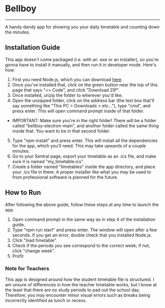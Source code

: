 # Bellboy

---
A handy dandy app for showing you your daily timetable and counting down the minutes.

## Installation Guide
This app doesn't come packaged (i.e. with an .exe or an installer), so you're gonna have to install it manually, and then run it in developer mode. Here's how:
1. First you need Node.js, which you can download [here](https://nodejs.org/en/download). 
2. Once you've installed that, click on the green button near the top of this page that says "<> Code", and click "Download ZIP".
3. Once installed, unzip the folder to wherever you'd like.
4. Open the unzipped folder, click on the address bar (the text box that'll say something like "This PC > Downloads > etc..."), type "cmd", and press enter. This will open command prompt inside of that folder.
  - IMPORTANT: Make sure you're in the right folder! There will be a folder called "bellboy-electron-main", and another folder called the same thing inside that. You want to be in that second folder.
5. Type "npm install" and press enter. This will install all the dependencies for the app, which you'll need. This may take upwards of a couple minutes.
6. Go to your Sentral page, export your timetable as an .ics file, and make sure it is named "my_timetable.ics".
7. Create a folder named "timetables" inside the app directory, and place your .ics file in there.
A proper installer like what you may be used to from professional software is planned for the future.

## How to Run
After following the above guide, follow these steps at any time to launch the app.
1. Open command prompt in the same way as in step 4 of the installation guide.
2. Type "npm run start" and press enter. The window will open after a few seconds. If you get an error, double check that you installed Node.js.
3. Click "load timetable".
4. Check if the periods you see correspond to the correct week; if not, click "change week".
5. Profit

### Note for Teachers
This app is designed around how the student timetable file is structured. I am unsure of differences in how the teacher timetable works, but I know at the least that there are no study periods to pad out the school day. Therefore, you may encounter minor visual errors such as breaks being incorrectly identified as lunch or recess.
